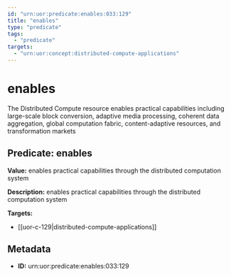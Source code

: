 ```yaml
---
id: "urn:uor:predicate:enables:033:129"
title: "enables"
type: "predicate"
tags:
  - "predicate"
targets:
  - "urn:uor:concept:distributed-compute-applications"
---
```


# enables

The Distributed Compute resource enables practical capabilities including large-scale block conversion, adaptive media processing, coherent data aggregation, global computation fabric, content-adaptive resources, and transformation markets

## Predicate: enables

**Value:** enables practical capabilities through the distributed computation system

**Description:** enables practical capabilities through the distributed computation system

**Targets:**

- [[uor-c-129|distributed-compute-applications]]

## Metadata

- **ID:** urn:uor:predicate:enables:033:129
